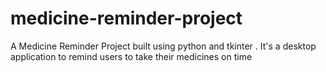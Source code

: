 # medicine-reminder-project
A Medicine Reminder Project built using python and tkinter . It's a desktop application to remind users to take their medicines on time
